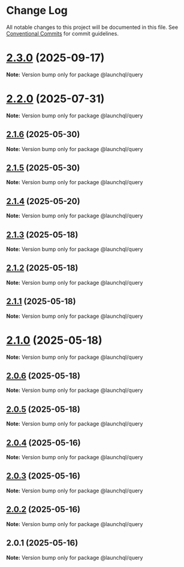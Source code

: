 # Change Log

All notable changes to this project will be documented in this file.
See [Conventional Commits](https://conventionalcommits.org) for commit guidelines.

# [2.3.0](https://github.com/launchql/launchql/compare/@launchql/query@2.2.0...@launchql/query@2.3.0) (2025-09-17)

**Note:** Version bump only for package @launchql/query





# [2.2.0](https://github.com/launchql/launchql/compare/@launchql/query@2.1.6...@launchql/query@2.2.0) (2025-07-31)

**Note:** Version bump only for package @launchql/query





## [2.1.6](https://github.com/launchql/launchql/compare/@launchql/query@2.1.5...@launchql/query@2.1.6) (2025-05-30)

**Note:** Version bump only for package @launchql/query





## [2.1.5](https://github.com/launchql/launchql/compare/@launchql/query@2.1.4...@launchql/query@2.1.5) (2025-05-30)

**Note:** Version bump only for package @launchql/query





## [2.1.4](https://github.com/launchql/launchql/compare/@launchql/query@2.1.3...@launchql/query@2.1.4) (2025-05-20)

**Note:** Version bump only for package @launchql/query





## [2.1.3](https://github.com/launchql/launchql/compare/@launchql/query@2.1.2...@launchql/query@2.1.3) (2025-05-18)

**Note:** Version bump only for package @launchql/query





## [2.1.2](https://github.com/launchql/launchql/compare/@launchql/query@2.1.1...@launchql/query@2.1.2) (2025-05-18)

**Note:** Version bump only for package @launchql/query





## [2.1.1](https://github.com/launchql/launchql/compare/@launchql/query@2.1.0...@launchql/query@2.1.1) (2025-05-18)

**Note:** Version bump only for package @launchql/query





# [2.1.0](https://github.com/launchql/launchql/compare/@launchql/query@2.0.6...@launchql/query@2.1.0) (2025-05-18)

**Note:** Version bump only for package @launchql/query





## [2.0.6](https://github.com/launchql/launchql/compare/@launchql/query@2.0.5...@launchql/query@2.0.6) (2025-05-18)

**Note:** Version bump only for package @launchql/query





## [2.0.5](https://github.com/launchql/launchql/compare/@launchql/query@2.0.4...@launchql/query@2.0.5) (2025-05-18)

**Note:** Version bump only for package @launchql/query





## [2.0.4](https://github.com/launchql/launchql/compare/@launchql/query@2.0.3...@launchql/query@2.0.4) (2025-05-16)

**Note:** Version bump only for package @launchql/query





## [2.0.3](https://github.com/launchql/launchql/compare/@launchql/query@2.0.2...@launchql/query@2.0.3) (2025-05-16)

**Note:** Version bump only for package @launchql/query





## [2.0.2](https://github.com/launchql/launchql/compare/@launchql/query@2.0.1...@launchql/query@2.0.2) (2025-05-16)

**Note:** Version bump only for package @launchql/query





## 2.0.1 (2025-05-16)

**Note:** Version bump only for package @launchql/query
